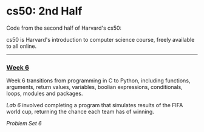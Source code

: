 # cs50: 2nd Half
Code from the second half of Harvard's cs50:

cs50 is Harvard's introduction to computer science course, freely available to all online.

---
### [**Week 6**](https://cs50.harvard.edu/x/2023/weeks/6/)

Week 6 transitions from programming in C to Python, including functions, arguments, return values, variables, boolian expressions, conditionals, loops, modules and packages.

*Lab 6* involved completing a program that simulates results of the FIFA world cup, returning the chance each team has of winning.

*Problem Set 6*
